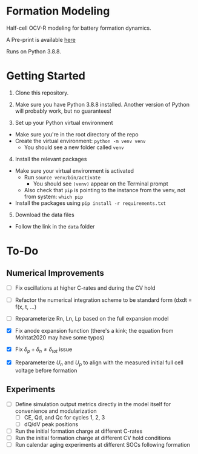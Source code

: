 # Formation Modeling

Half-cell OCV-R modeling for battery formation dynamics.

A Pre-print is available [here](https://arxiv.org/abs/2305.18722)

Runs on Python 3.8.8.

# Getting Started

1. Clone this repository.

2. Make sure you have Python 3.8.8 installed. Another version of Python will probably work, but no guarantees!

3. Set up your Python virtual environment
  - Make sure you're in the root directory of the repo
  - Create the virtual environment: `python -m venv venv`
    - You should see a new folder called `venv`

4. Install the relevant packages
  - Make sure your virtual environment is activated
    - Run `source venv/bin/activate`
      - You should see `(venv)` appear on the Terminal prompt
    - Also check that `pip` is pointing to the instance from the venv, not from system:
      `which pip`
  - Install the packages using `pip install -r requirements.txt`


5. Download the data files
  - Follow the link in the `data` folder


# To-Do

## Numerical Improvements

- [ ] Fix oscillations at higher C-rates and during the CV hold
- [ ] Refactor the numerical integration scheme to be standard form (dxdt =
    f(x, t, ...)
- [ ] Reparameterize Rn, Ln, Lp based on the full expansion model
- [x] Fix anode expansion function (there's a kink; the equation from Mohtat2020 may have some typos)
- [x] Fix $\delta_p + \delta_n \neq \delta_{tot}$ issue
- [x] Reparameterize $U_n$ and $U_p$ to align with the measured initial full cell voltage before formation


## Experiments
- [ ] Define simulation output metrics directly in the model itself for
    convenience and modularization
    - [ ] CE, Qd, and Qc for cycles 1, 2, 3
    - [ ] dQ/dV peak positions
- [ ] Run the initial formation charge at different C-rates
- [ ] Run the initial formation charge at different CV hold conditions
- [ ] Run calendar aging experiments at different SOCs following formation
